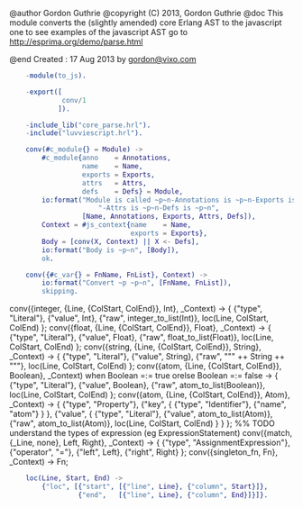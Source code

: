   @author    Gordon Guthrie
   @copyright (C) 2013, Gordon Guthrie
   @doc       This module converts the (slightly amended)
              core Erlang AST to the javascript one
              to see examples of the javascript AST go to
              http://esprima.org/demo/parse.html

   @end
   Created : 17 Aug 2013 by gordon@vixo.com
```erlang
    -module(to_js).

    -export([
             conv/1
            ]).

    -include_lib("core_parse.hrl").
    -include("luvviescript.hrl").

    conv(#c_module{} = Module) ->
        #c_module{anno    = Annotations,
                  name    = Name,
                  exports = Exports,
                  attrs   = Attrs,
                  defs    = Defs} = Module,
        io:format("Module is called ~p~n-Annotations is ~p~n-Exports is ~p~n" ++
                      "-Attrs is ~p~n-Defs is ~p~n",
                  [Name, Annotations, Exports, Attrs, Defs]),
        Context = #js_context{name    = Name,
                              exports = Exports},
        Body = [conv(X, Context) || X <- Defs],
        io:format("Body is ~p~n", [Body]),
        ok.

    conv({#c_var{} = FnName, FnList}, Context) ->
        io:format("Convert ~p ~p~n", [FnName, FnList]),
        skipping.

```
 conv({integer, {Line, {ColStart, ColEnd}}, Int}, _Context) ->
     {
      {"type", "Literal"},
      {"value", Int},
      {"raw",   integer_to_list(Int)},
      loc(Line, ColStart, ColEnd)
     };
 conv({float, {Line, {ColStart, ColEnd}}, Float}, _Context) ->
     {
      {"type", "Literal"},
      {"value", Float},
      {"raw",   float_to_list(Float)},
      loc(Line, ColStart, ColEnd)
     };
 conv({string, {Line, {ColStart, ColEnd}}, String}, _Context) ->
     {
      {"type", "Literal"},
      {"value", String},
      {"raw",   "\"" ++ String ++ "\""},
      loc(Line, ColStart, ColEnd)
     };
 conv({atom, {Line, {ColStart, ColEnd}}, Boolean}, _Context)
     when Boolean =:= true  orelse
          Boolean =:= false ->
     {
      {"type", "Literal"},
      {"value", Boolean},
      {"raw",   atom_to_list(Boolean)},
      loc(Line, ColStart, ColEnd)
     };
 conv({atom, {Line, {ColStart, ColEnd}}, Atom}, _Context) ->
     {
       {"type", "Property"},
       {"key", {
          {"type", "Identifier"},
          {"name", "atom"}
         }
       },
       {"value", {
          {"type",  "Literal"},
          {"value", atom_to_list(Atom)},
          {"raw",   atom_to_list(Atom)},
           loc(Line, ColStart, ColEnd)
         }
       }
     };
 %% TODO understand the types of expression (eg ExpressionStatement)
 conv({match, {_Line, none}, Left, Right}, _Context) ->
     {
       {"type",     "AssignmentExpression"},
       {"operator", "="},
       {"left",     Left},
       {"right",    Right}
     };
 conv({singleton_fn, Fn}, _Context) ->
     Fn;

```erlang
    loc(Line, Start, End) ->
        {"loc", [{"start", [{"line", Line}, {"column", Start}]},
                 {"end",   [{"line", Line}, {"column", End}]}]}.
```
